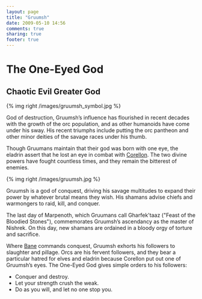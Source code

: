 ```yaml
---
layout: page
title: "Gruumsh"
date: 2009-05-10 14:56
comments: true
sharing: true
footer: true
---
```

# The One-Eyed God
## Chaotic Evil Greater God

{% img right /images/gruumsh_symbol.jpg %}

God of destruction, Gruumsh’s influence has flourished in recent decades with the growth of the orc population, and as other humanoids have come under his sway. His recent triumphs include putting the orc pantheon and other minor deities of the savage races under his thumb.

Though Gruumans maintain that their god was born with one eye, the eladrin assert that he lost an eye in combat with [Corellon](/deities/Corellon.html). The two divine powers have fought countless times, and they remain the bitterest of enemies.

{% img right /images/gruumsh.jpg %}

Gruumsh is a god of conquest, driving his savage multitudes to expand their power by whatever brutal means they wish. His shamans advise chiefs and warmongers to raid, kill, and conquer.

The last day of Marpenoth, which Gruumans call Gharfek'taaz ("Feast of the Bloodied Stones"), commemorates Gruumsh’s ascendancy as the master of Nishrek. On this day, new shamans are ordained in a bloody orgy of torture and sacrifice.

Where [Bane](/deities/Bane.html) commands conquest, Gruumsh exhorts his followers to slaughter and pillage. Orcs are his fervent followers, and they bear a particular hatred for elves and eladrin because Corellon put out one of Gruumsh’s eyes. The One-Eyed God gives simple orders to his followers:

* Conquer and destroy.
* Let your strength crush the weak.
* Do as you will, and let no one stop you.
